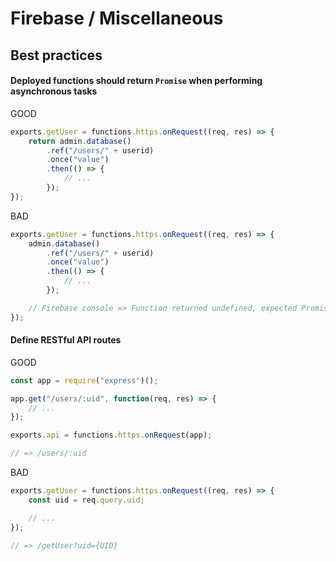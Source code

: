 # Firebase / Miscellaneous

## Best practices

#### Deployed functions should return `Promise` when performing asynchronous tasks

GOOD

```js
exports.getUser = functions.https.onRequest((req, res) => {
    return admin.database()
        .ref("/users/" + userid)
        .once("value")
        .then(() => {
            // ...
        });
});
```

BAD

```js
exports.getUser = functions.https.onRequest((req, res) => {
    admin.database()
        .ref("/users/" + userid)
        .once("value")
        .then(() => {
            // ...
        });

    // Firebase console => Function returned undefined, expected Promise or value.
});
```

#### Define RESTful API routes

GOOD

```js
const app = require("express")();

app.get("/users/:uid", function(req, res) => {
    // ...
});

exports.api = functions.https.onRequest(app);

// => /users/:uid
```

BAD

```js
exports.getUser = functions.https.onRequest((req, res) => {
    const uid = req.query.uid;

    // ...
});

// => /getUser?uid={UID}
```